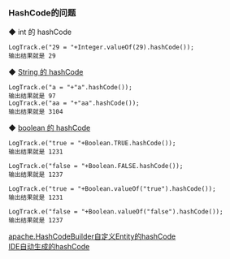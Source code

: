 ### HashCode的问题

◆ int 的 hashCode  

```
LogTrack.e("29 = "+Integer.valueOf(29).hashCode());
输出结果就是 29
```

◆ [String 的 hashCode](String_HashCode.md)  
```
LogTrack.e("a = "+"a".hashCode());
输出结果就是 97
LogTrack.e("aa = "+"aa".hashCode());
输出结果就是 3104
```

◆ [boolean 的 hashCode](Boolean_HashCode.md)  
```
LogTrack.e("true = "+Boolean.TRUE.hashCode());
输出结果就是 1231

LogTrack.e("false = "+Boolean.FALSE.hashCode());
输出结果就是 1237

LogTrack.e("true = "+Boolean.valueOf("true").hashCode());
输出结果就是 1231

LogTrack.e("false = "+Boolean.valueOf("false").hashCode());
输出结果就是 1237
```

[apache.HashCodeBuilder自定义Entity的hashCode](Entity_hashCode_Apache.md)  
[IDE自动生成的hashCode]()  
